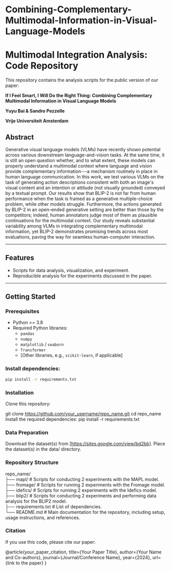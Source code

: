 # Combining-Complementary-Multimodal-Information-in-Visual-Language-Models
# Multimodal Integration Analysis: Code Repository

This repository contains the analysis scripts for the public version of our paper:

**If I Feel Smart, I Will Do the Right Thing: Combining Complementary Multimodal Information in Visual Language Models**

**Yuyu Bai & Sandro Pezzelle** 

 
**Vrije Universiteit Amsterdam**  

## Abstract

Generative visual language models (VLMs) have recently shown potential across various downstream language-and-vision tasks. At the same time, it is still an open question whether, and to what extent, these models can 
properly understand a multimodal context where language and vision provide complementary information---a mechanism routinely in place in human language communication. In this work, we test various VLMs on the task of generating action descriptions consistent with both an image's visual content and an intention or attitude (not visually grounded) conveyed by a textual prompt. Our results show that BLIP-2 is not far from human performance when the task is framed as a generative multiple-choice problem, while other models struggle. Furthermore, the actions generated by BLIP-2 in an open-ended generative setting are better than those by the competitors; indeed, human annotators judge most of them as plausible continuations for the multimodal context. Our study reveals substantial variability among VLMs in integrating complementary multimodal information, yet BLIP-2 demonstrates promising trends across most evaluations, paving the way for seamless human-computer interaction.

---

## Features

- Scripts for data analysis, visualization, and experiment.
- Reproducible analysis for the experiments discussed in the paper.

---

## Getting Started

### Prerequisites

- Python >= 3.8
- Required Python libraries:
  - `pandas`
  - `numpy`
  - `matplotlib` / `seaborn`
  - `Transformer`
  - [Other libraries, e.g., `scikit-learn`, if applicable]

### Install dependencies:
```bash
pip install -r requirements.txt
```

### Installation
Clone this repository:

git clone https://github.com/your_username/repo_name.git
cd repo_name
Install the required dependencies:
pip install -r requirements.txt

### Data Preparation
Download the dataset(s) from [https://sites.google.com/view/bd2bb].
Place the dataset(s) in the data/ directory.


### Repository Structure

repo_name/  
├── mapl/               # Scripts for conducting 2 experiments with the MAPL model.  
├── fromage/            # Scripts for running 2 experiments with the Fromage model.  
├── idefics/            # Scripts for running 2 experiments with the Idefics model.  
├── blip2/              # Scripts for conducting 2 experiments and performing data analysis for the BLIP2 model.  
├── requirements.txt    # List of dependencies.  
└── README.md           # Main documentation for the repository, including setup, usage instructions, and references.






### Citation
If you use this code, please cite our paper:

@article{your_paper_citation,
  title={Your Paper Title},
  author={Your Name and Co-authors},
  journal={Journal/Conference Name},
  year={2024},
  url={link to the paper}
}

